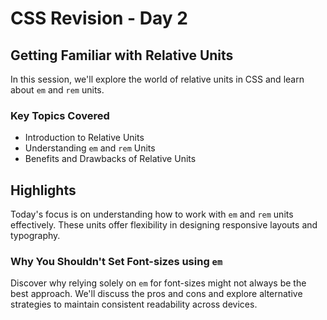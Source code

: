 # CSS Revision - Day 2

## Getting Familiar with Relative Units

In this session, we'll explore the world of relative units in CSS and learn about `em` and `rem` units.

### Key Topics Covered

- Introduction to Relative Units
- Understanding `em` and `rem` Units
- Benefits and Drawbacks of Relative Units

## Highlights

Today's focus is on understanding how to work with `em` and `rem` units effectively. These units offer flexibility in designing responsive layouts and typography.


### Why You Shouldn't Set Font-sizes using `em`

Discover why relying solely on `em` for font-sizes might not always be the best approach. We'll discuss the pros and cons and explore alternative strategies to maintain consistent readability across devices.

